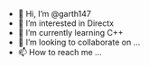 - 👋 Hi, I’m @garth147
- 👀 I’m interested in Directx
- 🌱 I’m currently learning C++
- 💞️ I’m looking to collaborate on ...
- 📫 How to reach me ...

<!---
garth147/garth147 is a ✨ special ✨ repository because its `README.md` (this file) appears on your GitHub profile.
You can click the Preview link to take a look at your changes.
--->
